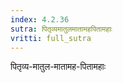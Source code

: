 ```yaml
---
index: 4.2.36
sutra: पितृव्यमातुलमातामहपितामहाः
vritti: full_sutra
---
```


पितृव्य-मातुल-मातामह-पितामहाः